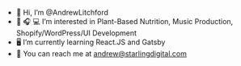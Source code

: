 - 👋 Hi, I’m @AndrewLitchford
- 🌱 🎧 💻 I’m interested in Plant-Based Nutrition, Music Production, Shopify/WordPress/UI Development
- 🖥 I’m currently learning React.JS and Gatsby
- 📩 You can reach me at andrew@starlingdigital.com

<!---
AndrewLitchford/AndrewLitchford is a ✨ special ✨ repository because its `README.md` (this file) appears on your GitHub profile.
You can click the Preview link to take a look at your changes.
--->
